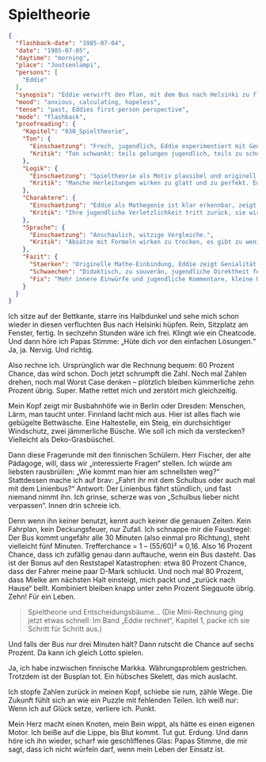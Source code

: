 # Spieltheorie

```json
{
  "flashback-date": "1985-07-04",
  "date": "1985-07-05",
  "daytime": "morning",
  "place": "Joutsenlampi",
  "persons": [
    "Eddie"
  ],
  "synopsis": "Eddie verwirft den Plan, mit dem Bus nach Helsinki zu fliehen – zu riskant, die Erfolgschance liegt unter zehn Prozent.",
  "mood": "anxious, calculating, hopeless",
  "tense": "past, Eddies first-person perspective",
  "mode": "flashback",
  "proofreading": {
    "Kapitel": "030_Spieltheorie",
    "Ton": {
      "Einschaetzung": "Frech, jugendlich, Eddie experimentiert mit Gedanken und wendet Mathe spielerisch an.",
      "Kritik": "Ton schwankt: teils gelungen jugendlich, teils zu schulbuchhaft erklärt. Gefahr, dass es zu didaktisch klingt."
    },
    "Logik": {
      "Einschaetzung": "Spieltheorie als Motiv plausibel und originell.",
      "Kritik": "Manche Herleitungen wirken zu glatt und zu perfekt. Eddie könnte mehr stolpern oder Halbwissen zeigen."
    },
    "Charaktere": {
      "Einschaetzung": "Eddie als Mathegenie ist klar erkennbar, zeigt Kreativität.",
      "Kritik": "Ihre jugendliche Verletzlichkeit tritt zurück, sie wirkt sehr souverän. Nebenfiguren fehlen."
    },
    "Sprache": {
      "Einschaetzung": "Anschaulich, witzige Vergleiche.",
      "Kritik": "Absätze mit Formeln wirken zu trocken, es gibt zu wenig innere Kommentare. Füllwörter und Spontaneität fehlen – Sprache fast zu glatt."
    },
    "Fazit": {
      "Staerken": "Originelle Mathe-Einbindung, Eddie zeigt Genialität und Witz.",
      "Schwaechen": "Didaktisch, zu souverän, jugendliche Direktheit fehlt.",
      "Fix": "Mehr innere Einwürfe und jugendliche Kommentare, kleine Unsicherheiten, trockene Passagen straffen."
    }
  }
}
```

Ich sitze auf der Bettkante, starre ins Halbdunkel und sehe mich schon wieder in
diesen verfluchten Bus nach Helsinki hüpfen. Rein, Sitzplatz am Fenster, fertig.
In sechzehn Stunden wäre ich frei. Klingt wie ein Cheatcode. Und dann höre ich
Papas Stimme: „Hüte dich vor den einfachen Lösungen.“ Ja, ja. Nervig. Und
richtig.

Also rechne ich. Ursprünglich war die Rechnung bequem: 60 Prozent Chance, das
wird schon. Doch jetzt schrumpft die Zahl. Noch mal Zahlen drehen, noch mal
Worst Case denken – plötzlich bleiben kümmerliche zehn Prozent übrig. Super.
Mathe rettet mich und zerstört mich gleichzeitig.

Mein Kopf zeigt mir Busbahnhöfe wie in Berlin oder Dresden: Menschen, Lärm, man
taucht unter. Finnland lacht mich aus. Hier ist alles flach wie gebügelte
Bettwäsche. Eine Haltestelle, ein Steig, ein durchsichtiger Windschutz, zwei
jämmerliche Büsche. Wie soll ich mich da verstecken? Vielleicht als
Deko-Grasbüschel.

Dann diese Fragerunde mit den finnischen Schülern. Herr Fischer, der alte
Pädagoge, will, dass wir „interessierte Fragen“ stellen. Ich würde am liebsten
rausbrüllen: „Wie kommt man hier am schnellsten weg?“ Stattdessen mache ich auf
brav: „Fahrt ihr mit dem Schulbus oder auch mal mit dem Linienbus?“ Antwort: Der
Linienbus fährt stündlich, und fast niemand nimmt ihn. Ich grinse, scherze was
von „Schulbus lieber nicht verpassen“. Innen drin schreie ich.

Denn wenn ihn keiner benutzt, kennt auch keiner die genauen Zeiten. Kein
Fahrplan, kein Deckungsfeuer, nur Zufall. Ich schnappe mir die Faustregel: Der
Bus kommt ungefähr alle 30 Minuten (also einmal pro Richtung), steht vielleicht
fünf Minuten. Trefferchance = 1 – (55/60)² ≈ 0,16. Also 16 Prozent Chance, dass
ich zufällig genau dann auftauche, wenn ein Bus dasteht. Das ist der Bonus auf
den Reststapel Katastrophen: etwa 80 Prozent Chance, dass der Fahrer meine paar
D-Mark schluckt. Und noch mal 80 Prozent, dass Mielke am nächsten Halt
einsteigt, mich packt und „zurück nach Hause“ bellt. Kombiniert bleiben knapp
unter zehn Prozent Siegquote übrig. Zehn! Für ein Leben.

> Spieltheorie und Entscheidungsbäume…
> (Die Mini-Rechnung ging jetzt etwas schnell: Im Band „Eddie rechnet“, Kapitel 1, packe ich sie Schritt für Schritt aus.)

Und falls der Bus nur drei Minuten hält? Dann rutscht die Chance auf sechs
Prozent. Da kann ich gleich Lotto spielen.

Ja, ich habe inzwischen finnische Markka. Währungsproblem gestrichen. Trotzdem
ist der Busplan tot. Ein hübsches Skelett, das mich auslacht.

Ich stopfe Zahlen zurück in meinen Kopf, schiebe sie rum, zähle Wege. Die
Zukunft fühlt sich an wie ein Puzzle mit fehlenden Teilen. Ich weiß nur: Wenn
ich auf Glück setze, verliere ich. Punkt.

Mein Herz macht einen Knoten, mein Bein wippt, als hätte es einen eigenen Motor.
Ich beiße auf die Lippe, bis Blut kommt. Tut gut. Erdung. Und dann höre ich ihn
wieder, scharf wie geschliffenes Glas: Papas Stimme, die mir sagt, dass ich
nicht würfeln darf, wenn mein Leben der Einsatz ist.
